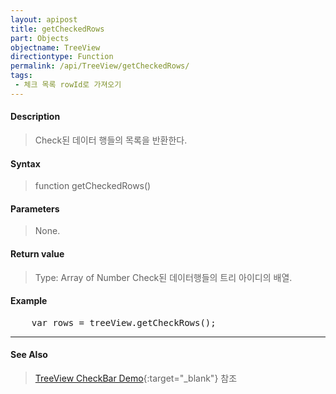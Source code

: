 ```yaml
---
layout: apipost
title: getCheckedRows
part: Objects
objectname: TreeView
directiontype: Function
permalink: /api/TreeView/getCheckedRows/
tags:
 - 체크 목록 rowId로 가져오기
---
```



#### Description

> Check된 데이터 행들의 목록을 반환한다.

#### Syntax

> function getCheckedRows()

#### Parameters

> None.

#### Return value

> Type: Array of Number
> Check된 데이터행들의 트리 아이디의 배열.

#### Example

<pre class="prettyprint">
    var rows = treeView.getCheckRows();
</pre>


---
#### See Also

> [TreeView CheckBar Demo](http://demo.realgrid.net/Demo/TreeCheckBar){:target="_blank"} 참조    

